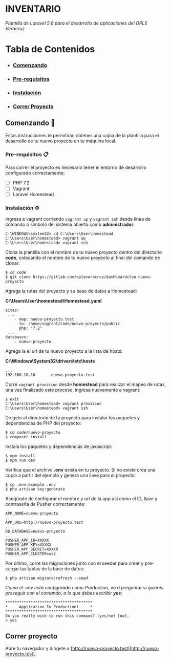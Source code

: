 # INVENTARIO

_Plantilla de Laravel 5.8 para el desarrollo de aplicaciones del OPLE Veracruz_

# Tabla de Contenidos  

- ### [Comenzando](#comenzando)
- ### [Pre-requisitos](#pre-requisitos)
- ### [Instalación](#instalación)
- ### [Correr Proyecto](#correr-proyecto)

## Comenzando 🚀

Estas instrucciones te permitirán obtener una copia de la plantilla para el desarrollo de tu nuevo proyecto en tu máquina local.

### Pre-requisitos 📋

Para correr el proyecto es necesario tener el entorno de desarrollo configurado correctamente:

- [ ] PHP 7.2
- [ ] Vagrant
- [ ] Laravel Homestead

### Instalación ⚙️

Ingresa a vagrant corriendo `vagrant up` y `vagrant ssh` desde línea de comando o símbolo del sistema abierto como **administrador**:
```
C:\WINDOWS\system32> cd C:\Users\User\homestead
C:\Users\User\homestead> vagrant up
C:\Users\User\homestead> vagrant ssh
```

Clona la plantilla con el nombre de tu nuevo proyecto dentro del directorio **code**, colocando el nombre de tu nuevo proyecto al final del comando de clonar:

```
$ cd code
$ git clone https://gitlab.com/opleveracruz/dashboardclon nuevo-proyecto
```

Agrega la rutas del proyecto y su base de datos a Homestead:

**C:\Users\User\homestead\Homestead.yaml**

```
sites:
 ...
    - map: nuevo-proyecto.test
      to: /home/vagrant/code/nuevo-proyecto/public
      php: "7.2"
 ...
databases:
    - nuevo-proyecto
```

Agrega la el url de tu nuevo proyecto a la lista de hosts:

**C:\Windows\System32\drivers\etc\hosts**
```
...
192.168.10.10		nuevo-proyecto.test

```

Corre `vagrant provision` desde **homestead** para realizar el mapeo de rutas, una vez finalizado este proceso, ingresa nuevamente a vagrant:
```
$ exit
C:\Users\User\homestead> vagrant provision
C:\Users\User\homestead> vagrant ssh
```

Dirígete al directorio de tu proyecto para instalar los paquetes y dependencias de PHP del proyecto:
```
$ cd code/nuevo-proyecto
$ composer install
``` 

Instala los paquetes y dependencias de javascript:
```
$ npm install
$ npm run dev
```

Verifica que el archivo **.env** exista en tu proyecto. Si no existe crea una copia a partir del ejemplo y genera una llave para el proyecto:
```
$ cp .env.example .env
$ php artisan key:generate
```

Asegúrate de configurar el nombre y url de la app así como el ID, llave y contraseña de Pusher correctamente:
```
APP_NAME=nuevo-proyecto
...
APP_URL=http://nuevo-proyecto.test
...
DB_DATABASE=nuevo-proyecto
...
PUSHER_APP_ID=XXXXX
PUSHER_APP_KEY=XXXXX
PUSHER_APP_SECRET=XXXXX
PUSHER_APP_CLUSTER=us2
```

Por último, corre las migraciones junto con el seeder para crear y pre-cargar las tablas de la base de datos:
```
$ php artisan migrate:refresh --seed
```
_Como el .env está configurado como Production, va a preguntar si quieres proseguir con el comando, a lo que debes escribir **yes**_:
``` 
**************************************
*     Application In Production!     *
**************************************
Do you really wish to run this command? (yes/no) [no]:
> yes
```

## Correr proyecto

Abre tu navegador y dirígete a [http://nuevo-proyecto.test](http://nuevo-proyecto.test). 

